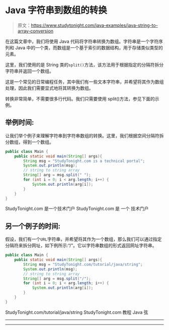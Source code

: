 # Java 字符串到数组的转换

> 原文：<https://www.studytonight.com/java-examples/java-string-to-array-conversion>

在这篇文章中，我们将使用 Java 代码将字符串转换为数组。字符串是一个字符序列和 Java 中的一个类，而数组是一个基于索引的数据结构，用于存储类似类型的元素。

这里，我们使用的是 String 类的`split()`方法，该方法用于根据指定的分隔符拆分字符串并返回一个数组。

这是一个常见的日常编程任务，其中我们有一些文本字符串，并希望将其作为数组处理，因此我们需要显式地将其转换为数组。

转换非常简单，不需要很多行代码。我们只需要使用 split()方法，参见下面的示例。

## 举例时间:

让我们举个例子来理解字符串到字符串数组的转换。这里，我们根据空间分隔符拆分数组，得到一个数组。

```java
public class Main {
	public static void main(String[] args){
		String msg = "StudyTonight.com is a technical portal";
		System.out.println(msg);
		// string to string array
		String[] arg = msg.split(" ");
		for (int i = 0; i < arg.length; i++) {
			System.out.println(arg[i]);
		}
	}
}
```

StudyTonight.com 是一个技术门户
StudyTonight.com
是
一个
技术门户

## 另一个例子的时间:

假设，我们有一个`URL`字符串，并希望将其作为一个数组，那么我们可以通过指定分隔符来拆分网址，如下例所示:“/”。它以字符串数组的形式返回网址字符串。

```java
public class Main {
	public static void main(String[] args){
		String msg = "StudyTonight.com/tutorial/java/string";
		System.out.println(msg);
		// string to string array
		String[] arg = msg.split("/");
		for (int i = 0; i < arg.length; i++) {
			System.out.println(arg[i]);
		}
	}
}
```

StudyTonight.com/tutorial/java/string
StudyTonight.com
教程
Java
弦

* * *

* * *